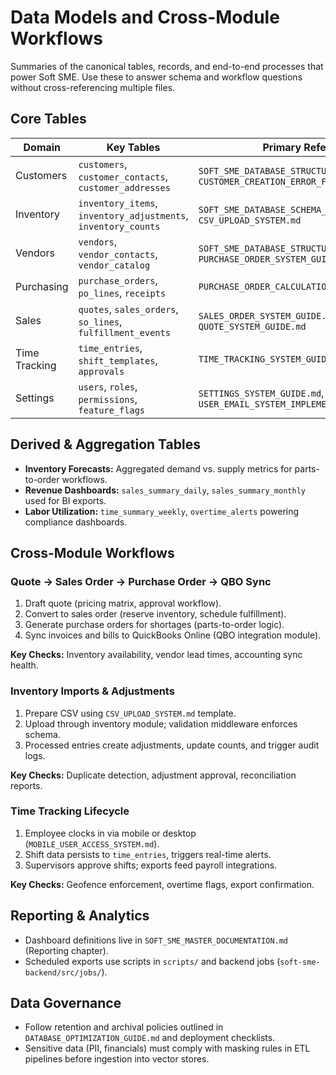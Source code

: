 # Data Models and Cross-Module Workflows

Summaries of the canonical tables, records, and end-to-end processes that power Soft SME. Use these to answer schema and workflow questions without cross-referencing multiple files.

## Core Tables

| Domain | Key Tables | Primary References |
| --- | --- | --- |
| Customers | `customers`, `customer_contacts`, `customer_addresses` | `SOFT_SME_DATABASE_STRUCTURE.md`, `CUSTOMER_CREATION_ERROR_FIX_SUMMARY.md` |
| Inventory | `inventory_items`, `inventory_adjustments`, `inventory_counts` | `SOFT_SME_DATABASE_SCHEMA_GUIDE.md`, `CSV_UPLOAD_SYSTEM.md` |
| Vendors | `vendors`, `vendor_contacts`, `vendor_catalog` | `SOFT_SME_DATABASE_STRUCTURE.md`, `PURCHASE_ORDER_SYSTEM_GUIDE.md` |
| Purchasing | `purchase_orders`, `po_lines`, `receipts` | `PURCHASE_ORDER_CALCULATION_UPDATE_SUMMARY.md` |
| Sales | `quotes`, `sales_orders`, `so_lines`, `fulfillment_events` | `SALES_ORDER_SYSTEM_GUIDE.md`, `QUOTE_SYSTEM_GUIDE.md` |
| Time Tracking | `time_entries`, `shift_templates`, `approvals` | `TIME_TRACKING_SYSTEM_GUIDE.md` |
| Settings | `users`, `roles`, `permissions`, `feature_flags` | `SETTINGS_SYSTEM_GUIDE.md`, `USER_EMAIL_SYSTEM_IMPLEMENTATION.md` |

## Derived & Aggregation Tables

- **Inventory Forecasts:** Aggregated demand vs. supply metrics for parts-to-order workflows.
- **Revenue Dashboards:** `sales_summary_daily`, `sales_summary_monthly` used for BI exports.
- **Labor Utilization:** `time_summary_weekly`, `overtime_alerts` powering compliance dashboards.

## Cross-Module Workflows

### Quote → Sales Order → Purchase Order → QBO Sync
1. Draft quote (pricing matrix, approval workflow).
2. Convert to sales order (reserve inventory, schedule fulfillment).
3. Generate purchase orders for shortages (parts-to-order logic).
4. Sync invoices and bills to QuickBooks Online (QBO integration module).

**Key Checks:** Inventory availability, vendor lead times, accounting sync health.

### Inventory Imports & Adjustments
1. Prepare CSV using `CSV_UPLOAD_SYSTEM.md` template.
2. Upload through inventory module; validation middleware enforces schema.
3. Processed entries create adjustments, update counts, and trigger audit logs.

**Key Checks:** Duplicate detection, adjustment approval, reconciliation reports.

### Time Tracking Lifecycle
1. Employee clocks in via mobile or desktop (`MOBILE_USER_ACCESS_SYSTEM.md`).
2. Shift data persists to `time_entries`, triggers real-time alerts.
3. Supervisors approve shifts; exports feed payroll integrations.

**Key Checks:** Geofence enforcement, overtime flags, export confirmation.

## Reporting & Analytics

- Dashboard definitions live in `SOFT_SME_MASTER_DOCUMENTATION.md` (Reporting chapter).
- Scheduled exports use scripts in `scripts/` and backend jobs (`soft-sme-backend/src/jobs/`).

## Data Governance

- Follow retention and archival policies outlined in `DATABASE_OPTIMIZATION_GUIDE.md` and deployment checklists.
- Sensitive data (PII, financials) must comply with masking rules in ETL pipelines before ingestion into vector stores.
